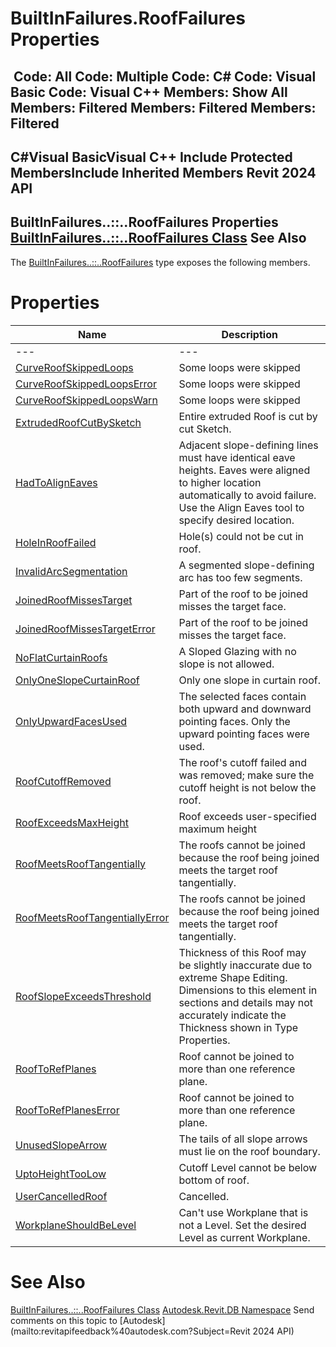 # BuiltInFailures.RoofFailures Properties

﻿
 Code: All Code: Multiple Code: C# Code: Visual Basic Code: Visual C++  Members: Show All Members: Filtered Members: Filtered Members: Filtered   
---  
C#Visual BasicVisual C++
Include Protected MembersInclude Inherited Members
Revit 2024 API  
---  
BuiltInFailures..::..RoofFailures Properties  
[BuiltInFailures..::..RoofFailures Class](606c95ae-28f6-1529-2184-6dd4e9bedf20.md "BuiltInFailures.RoofFailures Class") See Also  
---  
The [BuiltInFailures..::..RoofFailures](606c95ae-28f6-1529-2184-6dd4e9bedf20.md "BuiltInFailures.RoofFailures Class") type exposes the following members.
# Properties
| Name | Description |
| --- | --- |
| --- | --- | --- |
| [CurveRoofSkippedLoops](1fc00d18-231a-ec1c-cf79-d7b10d85bfc9.md "CurveRoofSkippedLoops Property") | Some loops were skipped |
| [CurveRoofSkippedLoopsError](7afc334d-334d-1969-6db8-7a6a83a14947.md "CurveRoofSkippedLoopsError Property") | Some loops were skipped |
| [CurveRoofSkippedLoopsWarn](bfc94904-f852-cafd-68dd-7a04c2337204.md "CurveRoofSkippedLoopsWarn Property") | Some loops were skipped |
| [ExtrudedRoofCutBySketch](b5793502-a8c3-298c-1b41-7c80ed213cf3.md "ExtrudedRoofCutBySketch Property") | Entire extruded Roof is cut by cut Sketch. |
| [HadToAlignEaves](22f5fae5-1688-fb44-ef5e-8d4eed1f0fd3.md "HadToAlignEaves Property") | Adjacent slope-defining lines must have identical eave heights. Eaves were aligned to higher location automatically to avoid failure. Use the Align Eaves tool to specify desired location. |
| [HoleInRoofFailed](94c9ec8a-0b02-8add-5612-9e027b48d355.md "HoleInRoofFailed Property") | Hole(s) could not be cut in roof. |
| [InvalidArcSegmentation](771039ef-e02f-79a5-be21-c68c26ef38f5.md "InvalidArcSegmentation Property") | A segmented slope-defining arc has too few segments. |
| [JoinedRoofMissesTarget](8f54628a-2f57-361b-3428-91fd6ddf7f8d.md "JoinedRoofMissesTarget Property") | Part of the roof to be joined misses the target face. |
| [JoinedRoofMissesTargetError](d909f8d2-33e0-6a5c-2ee3-f1d8044db819.md "JoinedRoofMissesTargetError Property") | Part of the roof to be joined misses the target face. |
| [NoFlatCurtainRoofs](e402ca4f-d3c9-dbca-5cf7-c85d12ab6061.md "NoFlatCurtainRoofs Property") | A Sloped Glazing with no slope is not allowed. |
| [OnlyOneSlopeCurtainRoof](c1d9a99c-0953-bfca-88ea-f57e9623f824.md "OnlyOneSlopeCurtainRoof Property") | Only one slope in curtain roof. |
| [OnlyUpwardFacesUsed](12fee65b-1d68-8c15-4a41-a83137a545e7.md "OnlyUpwardFacesUsed Property") | The selected faces contain both upward and downward pointing faces. Only the upward pointing faces were used. |
| [RoofCutoffRemoved](4098ccb1-8319-2ca9-ce95-923220efa736.md "RoofCutoffRemoved Property") | The roof's cutoff failed and was removed; make sure the cutoff height is not below the roof. |
| [RoofExceedsMaxHeight](7d921641-763b-6e3b-3063-fffe91023797.md "RoofExceedsMaxHeight Property") | Roof exceeds user-specified maximum height |
| [RoofMeetsRoofTangentially](8f3fcaa2-0376-86ae-234b-5a052fc629b9.md "RoofMeetsRoofTangentially Property") | The roofs cannot be joined because the roof being joined meets the target roof tangentially. |
| [RoofMeetsRoofTangentiallyError](0d627ee2-ee2a-199d-90c9-dc0afca3bf94.md "RoofMeetsRoofTangentiallyError Property") | The roofs cannot be joined because the roof being joined meets the target roof tangentially. |
| [RoofSlopeExceedsThreshold](d6549811-2c3b-c8da-a7f5-5fd4ef21d012.md "RoofSlopeExceedsThreshold Property") | Thickness of this Roof may be slightly inaccurate due to extreme Shape Editing. Dimensions to this element in sections and details may not accurately indicate the Thickness shown in Type Properties. |
| [RoofToRefPlanes](6e2ffbde-bf0b-67fe-9208-eb771a06d155.md "RoofToRefPlanes Property") | Roof cannot be joined to more than one reference plane. |
| [RoofToRefPlanesError](e602ac7a-bc1b-53ab-de94-99e9840300c5.md "RoofToRefPlanesError Property") | Roof cannot be joined to more than one reference plane. |
| [UnusedSlopeArrow](a5a61aea-455f-eb3d-bdea-4eb76ccf3f12.md "UnusedSlopeArrow Property") | The tails of all slope arrows must lie on the roof boundary. |
| [UptoHeightTooLow](6dda3c9b-ec2f-5a41-4aca-43288dce2f33.md "UptoHeightTooLow Property") | Cutoff Level cannot be below bottom of roof. |
| [UserCancelledRoof](598c487f-914e-c98a-5466-312058ab4f23.md "UserCancelledRoof Property") | Cancelled. |
| [WorkplaneShouldBeLevel](e5bc1141-1a56-4bce-a3f7-02c2968d1a18.md "WorkplaneShouldBeLevel Property") | Can't use Workplane that is not a Level. Set the desired Level as current Workplane. |

# See Also
[BuiltInFailures..::..RoofFailures Class](606c95ae-28f6-1529-2184-6dd4e9bedf20.md "BuiltInFailures.RoofFailures Class")
[Autodesk.Revit.DB Namespace](87546ba7-461b-c646-cbb1-2cb8f5bff8b2.md "Autodesk.Revit.DB Namespace")
Send comments on this topic to [Autodesk](mailto:revitapifeedback%40autodesk.com?Subject=Revit 2024 API)